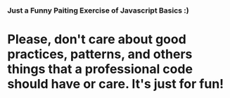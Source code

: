 ### Just a Funny Paiting Exercise of Javascript Basics :)

# Please, don't care about good practices, patterns, and others things that a professional code should have or care. It's just for fun!

